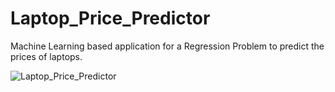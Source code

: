# Laptop_Price_Predictor

Machine Learning based application for a Regression Problem to predict the prices of laptops.

<!-- Add image -->
![Laptop_Price_Predictor](./website/static/UI_of_laptop_price_predictor_app.png)

